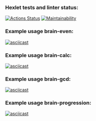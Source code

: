 ### Hexlet tests and linter status:
[![Actions Status](https://github.com/Ulanof-code/frontend-project-44/workflows/hexlet-check/badge.svg)](https://github.com/Ulanof-code/frontend-project-44/actions)
[![Maintainability](https://api.codeclimate.com/v1/badges/033526967b7affa388bd/maintainability)](https://codeclimate.com/github/Ulanof-code/frontend-project-44/maintainability)

### Example usage brain-even:
[![asciicast](https://asciinema.org/a/swnVgBkYZ865xthNxCBSVEIPb.svg)](https://asciinema.org/a/swnVgBkYZ865xthNxCBSVEIPb)

### Example usage brain-calc:
[![asciicast](https://asciinema.org/a/ohcJxHIATJizZdliD70DGEDWt.svg)](https://asciinema.org/a/ohcJxHIATJizZdliD70DGEDWt)

### Example usage brain-gcd:
[![asciicast](https://asciinema.org/a/kDbDcvcCQrjZH4bsrNuQxn7HM.svg)](https://asciinema.org/a/kDbDcvcCQrjZH4bsrNuQxn7HM)

### Example usage brain-progression:
[![asciicast](https://asciinema.org/a/yqgublskiCcUUpxEguA6HnCok.svg)](https://asciinema.org/a/yqgublskiCcUUpxEguA6HnCok)